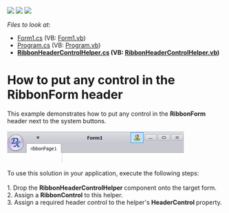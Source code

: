 <!-- default badges list -->
![](https://img.shields.io/endpoint?url=https://codecentral.devexpress.com/api/v1/VersionRange/128617467/14.2.9%2B)
[![](https://img.shields.io/badge/Open_in_DevExpress_Support_Center-FF7200?style=flat-square&logo=DevExpress&logoColor=white)](https://supportcenter.devexpress.com/ticket/details/T236177)
[![](https://img.shields.io/badge/📖_How_to_use_DevExpress_Examples-e9f6fc?style=flat-square)](https://docs.devexpress.com/GeneralInformation/403183)
<!-- default badges end -->
<!-- default file list -->
*Files to look at*:

* [Form1.cs](./CS/Form1.cs) (VB: [Form1.vb](./VB/Form1.vb))
* [Program.cs](./CS/Program.cs) (VB: [Program.vb](./VB/Program.vb))
* **[RibbonHeaderControlHelper.cs](./CS/UserControlReplaceHelper/RibbonHeaderControlHelper.cs) (VB: [RibbonHeaderControlHelper.vb](./VB/UserControlReplaceHelper/RibbonHeaderControlHelper.vb))**
<!-- default file list end -->
# How to put any control in the RibbonForm header


<p>This example demonstrates how to put any control in the <strong>RibbonForm</strong> header next to the system buttons. <br><br><img src="https://raw.githubusercontent.com/DevExpress-Examples/how-to-put-any-control-in-the-ribbonform-header-t236177/14.2.9+/media/9a22a0dc-abbb-11e5-80bf-00155d62480c.png"></p>
<p>To use this solution in your application, execute the following steps:<br><br>1. Drop the <strong>RibbonHeaderControlHelper </strong>component onto the target form.<br>2. Assign a <strong>RibbonControl</strong> to this helper.<br>3. Assign a required header control to the helper's <strong>HeaderControl </strong>property. </p>

<br/>


